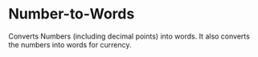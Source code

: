 # Number-to-Words
Converts Numbers (including decimal points) into words. It also converts the numbers into words for currency.
